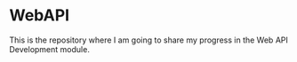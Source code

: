 # WebAPI
This is the repository where I am going to share my progress in the Web API Development module.
